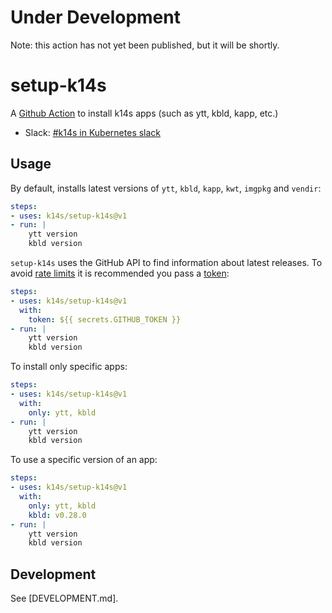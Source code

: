 # Under Development

Note: this action has not yet been published, but it will be shortly.

# setup-k14s

A [Github Action](https://github.com/features/actions) to install k14s apps (such as ytt, kbld, kapp, etc.)

- Slack: [#k14s in Kubernetes slack](https://slack.kubernetes.io)

## Usage

By default, installs latest versions of `ytt`, `kbld`, `kapp`, `kwt`, `imgpkg` and `vendir`:

```yaml
steps:
- uses: k14s/setup-k14s@v1
- run: |
    ytt version
    kbld version
```

`setup-k14s` uses the GitHub API to find information about latest releases. To avoid [rate limits](https://developer.github.com/v3/#rate-limiting) it is recommended you pass a [token](https://help.github.com/en/actions/configuring-and-managing-workflows/authenticating-with-the-github_token):

```yaml
steps:
- uses: k14s/setup-k14s@v1
  with:
    token: ${{ secrets.GITHUB_TOKEN }}
- run: |
    ytt version
    kbld version
```

To install only specific apps:

```yaml
steps:
- uses: k14s/setup-k14s@v1
  with:
    only: ytt, kbld
- run: |
    ytt version
    kbld version
```

To use a specific version of an app:

```yaml
steps:
- uses: k14s/setup-k14s@v1
  with:
    only: ytt, kbld
    kbld: v0.28.0
- run: |
    ytt version
    kbld version
```

## Development

See [DEVELOPMENT.md].
